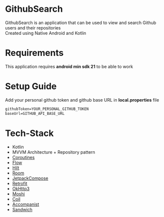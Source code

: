 # GithubSearch

GithubSearch is an application that can be used to view and search Github users and their repositories<br>
Created using Native Android and Kotlin

# Requirements
This application requires **android min sdk 21** to be able to work

# Setup Guide
Add your personal github token and github base URL in **local.properties** file
```xml
githubToken=YOUR_PERSONAL_GITHUB_TOKEN
baseUrl=GITHUB_API_BASE_URL
```

# Tech-Stack
- Kotlin
- MVVM Architecture + Repository pattern
- [Coroutines](https://github.com/Kotlin/kotlinx.coroutines)
- [Flow](https://kotlin.github.io/kotlinx.coroutines/kotlinx-coroutines-core/kotlinx.coroutines.flow/-flow/)
- [Hilt](https://dagger.dev/hilt/)
- [Room](https://developer.android.com/jetpack/androidx/releases/room)
- [JetpackCompose](https://developer.android.com/jetpack/compose)
- [Retrofit](https://github.com/square/retrofit)
- [OkHttp3](https://github.com/square/okhttp)
- [Moshi](https://github.com/square/moshi)
- [Coil](https://github.com/coil-kt/coil)
- [Accompanist](https://github.com/google/accompanist)
- [Sandwich](https://github.com/skydoves/Sandwich)
